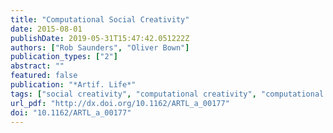 ```yaml
---
title: "Computational Social Creativity"
date: 2015-08-01
publishDate: 2019-05-31T15:47:42.051222Z
authors: ["Rob Saunders", "Oliver Bown"]
publication_types: ["2"]
abstract: ""
featured: false
publication: "*Artif. Life*"
tags: ["social creativity", "computational creativity", "computational social science", "multi-agent modeling"]
url_pdf: "http://dx.doi.org/10.1162/ARTL_a_00177"
doi: "10.1162/ARTL_a_00177"
---
```


